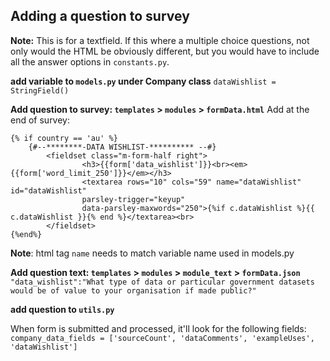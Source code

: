 Adding a question to survey
----------
**Note:** This is for a textfield. If this where a multiple choice questions, not only would the HTML be obviously different, but you would have to include all the answer options in `constants.py`.

**add variable to `models.py` under Company class**
`dataWishlist = StringField()`


**Add question to survey: `templates` > `modules` > `formData.html`**
Add at the end of survey:    
```
{% if country == 'au' %}
    {#--********-DATA WISHLIST-********** --#}
        <fieldset class="m-form-half right">
                <h3>{{form['data_wishlist']}}<br><em>{{form['word_limit_250']}}</em></h3>
                <textarea rows="10" cols="59" name="dataWishlist" id="dataWishlist" 
                parsley-trigger="keyup" 
                data-parsley-maxwords="250">{%if c.dataWishlist %}{{ c.dataWishlist }}{% end %}</textarea><br>
       	</fieldset>
{%end%}
```

**Note**: html tag `name` needs to match variable name used in models.py


**Add question text: `templates` > `modules` > `module_text` > `formData.json`**  
`"data_wishlist":"What type of data or particular government datasets would be of value to your organisation if made public?"`


**add question to `utils.py`**  

When form is submitted and processed, it'll look for the following fields:  
`company_data_fields = ['sourceCount', 'dataComments', 'exampleUses', 'dataWishlist']`